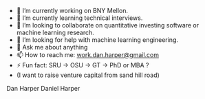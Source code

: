 - 🔭 I’m currently working on BNY Mellon.
- 🌱 I’m currently learning technical interviews.
- 👯 I’m looking to collaborate on quantitative investing software or machine learning research.
- 🤔 I’m looking for help with machine learning engineering.
- 💬 Ask me about anything
- 📫 How to reach me: work.dan.harper@gmail.com
- ⚡ Fun fact: SRU -> OSU -> GT -> PhD or MBA ?
- (I want to raise venture capital from sand hill road)
  
Dan Harper
Daniel Harper
